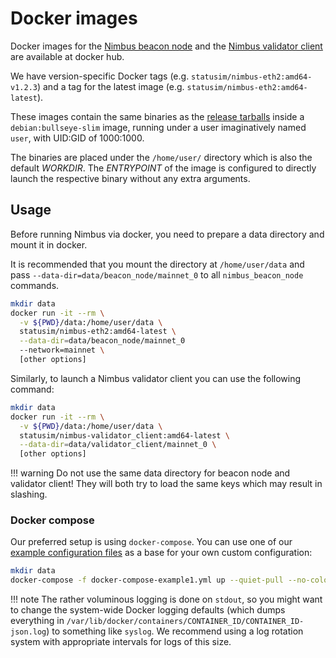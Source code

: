 # Docker images

Docker images for the [Nimbus beacon node](https://hub.docker.com/r/statusim/nimbus-eth2) and the [Nimbus validator client](https://hub.docker.com/r/statusim/nimbus-validator-client) are available at docker hub.

We have version-specific Docker tags (e.g. `statusim/nimbus-eth2:amd64-v1.2.3`) and a tag for the latest image (e.g. `statusim/nimbus-eth2:amd64-latest`).

These images contain the same binaries as the [release tarballs](./binaries.md) inside a `debian:bullseye-slim` image, running under a user imaginatively named `user`, with UID:GID of 1000:1000.

The binaries are placed under the `/home/user/` directory which is also the default *WORKDIR*.
The *ENTRYPOINT* of the image is configured to directly launch the respective binary without any extra arguments.

## Usage

Before running Nimbus via docker, you need to prepare a data directory and mount it in docker.

It is recommended that you mount the directory at `/home/user/data` and pass `--data-dir=data/beacon_node/mainnet_0` to all `nimbus_beacon_node` commands.

```sh
mkdir data
docker run -it --rm \
  -v ${PWD}/data:/home/user/data \
  statusim/nimbus-eth2:amd64-latest \
  --data-dir=data/beacon_node/mainnet_0
  --network=mainnet \
  [other options]
```

Similarly, to launch a Nimbus validator client you can use the following command:

```sh
mkdir data
docker run -it --rm \
  -v ${PWD}/data:/home/user/data \
  statusim/nimbus-validator_client:amd64-latest \
  --data-dir=data/validator_client/mainnet_0 \
  [other options]
```

!!! warning
    Do not use the same data directory for beacon node and validator client!
    They will both try to load the same keys which may result in slashing.

### Docker compose

Our preferred setup is using `docker-compose`.
You can use one of our [example configuration files](https://github.com/status-im/nimbus-eth2/tree/stable/docker/dist/binaries) as a base for your own custom configuration:

```sh
mkdir data
docker-compose -f docker-compose-example1.yml up --quiet-pull --no-color --detach
```

!!! note
    The rather voluminous logging is done on `stdout`, so you might want to change the system-wide Docker logging defaults (which dumps everything in `/var/lib/docker/containers/CONTAINER_ID/CONTAINER_ID-json.log`) to something like `syslog`.
    We recommend using a log rotation system with appropriate intervals for logs of this size.
